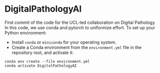 # DigitalPathologyAI

First commit of the code for the UCL-led collaboration on Digital Pathology
In this code, we use conda and pytorch to uniformize effort.
To set up your Python environment:
- Install `conda` or `miniconda` for your operating system.
- Create a Conda environment from the `environment.yml` file in the repository root, and activate it:
```shell script
conda env create --file environment.yml
conda activate DigitalPathologyAI
```
